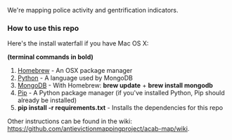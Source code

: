 We're mapping police activity and gentrification indicators.

### How to use this repo

Here's the install waterfall if you have Mac OS X:

**(terminal commands in bold)**

1. [Homebrew](http://brew.sh/) - An OSX package manager
2. [Python](https://www.python.org/downloads/) - A language used by MongoDB
3. [MongoDB](http://docs.mongodb.org/manual/tutorial/install-mongodb-on-os-x/) - With Homebrew: **brew update** + **brew install mongodb**
4. [Pip](https://pypi.python.org/pypi/pip) - A Python package manager (if you've installed Python, Pip should already be installed)
5. **pip install -r requirements.txt** - Installs the dependencies for this repo

Other instructions can be found in the wiki: https://github.com/antievictionmappingproject/acab-map/wiki.
